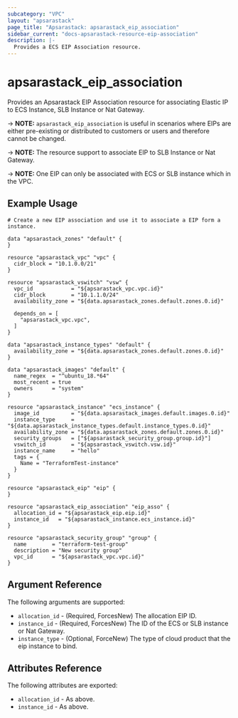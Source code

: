 ```yaml
---
subcategory: "VPC"
layout: "apsarastack"
page_title: "Apsarastack: apsarastack_eip_association"
sidebar_current: "docs-apsarastack-resource-eip-association"
description: |-
  Provides a ECS EIP Association resource.
---
```


# apsarastack\_eip\_association

Provides an Apsarastack EIP Association resource for associating Elastic IP to ECS Instance, SLB Instance or Nat Gateway.

-> **NOTE:** `apsarastack_eip_association` is useful in scenarios where EIPs are either
 pre-existing or distributed to customers or users and therefore cannot be changed.

-> **NOTE:** The resource support to associate EIP to SLB Instance or Nat Gateway.

-> **NOTE:** One EIP can only be associated with ECS or SLB instance which in the VPC.

## Example Usage

```
# Create a new EIP association and use it to associate a EIP form a instance.

data "apsarastack_zones" "default" {
}

resource "apsarastack_vpc" "vpc" {
  cidr_block = "10.1.0.0/21"
}

resource "apsarastack_vswitch" "vsw" {
  vpc_id            = "${apsarastack_vpc.vpc.id}"
  cidr_block        = "10.1.1.0/24"
  availability_zone = "${data.apsarastack_zones.default.zones.0.id}"

  depends_on = [
    "apsarastack_vpc.vpc",
  ]
}

data "apsarastack_instance_types" "default" {
  availability_zone = "${data.apsarastack_zones.default.zones.0.id}"
}

data "apsarastack_images" "default" {
  name_regex  = "^ubuntu_18.*64"
  most_recent = true
  owners      = "system"
}

resource "apsarastack_instance" "ecs_instance" {
  image_id          = "${data.apsarastack_images.default.images.0.id}"
  instance_type     = "${data.apsarastack_instance_types.default.instance_types.0.id}"
  availability_zone = "${data.apsarastack_zones.default.zones.0.id}"
  security_groups   = ["${apsarastack_security_group.group.id}"]
  vswitch_id        = "${apsarastack_vswitch.vsw.id}"
  instance_name     = "hello"
  tags = {
    Name = "TerraformTest-instance"
  }
}

resource "apsarastack_eip" "eip" {
}

resource "apsarastack_eip_association" "eip_asso" {
  allocation_id = "${apsarastack_eip.eip.id}"
  instance_id   = "${apsarastack_instance.ecs_instance.id}"
}

resource "apsarastack_security_group" "group" {
  name        = "terraform-test-group"
  description = "New security group"
  vpc_id      = "${apsarastack_vpc.vpc.id}"
}
```


## Argument Reference

The following arguments are supported:

* `allocation_id` - (Required, ForcesNew) The allocation EIP ID.
* `instance_id` - (Required, ForcesNew) The ID of the ECS or SLB instance or Nat Gateway.
* `instance_type` - (Optional, ForceNew) The type of cloud product that the eip instance to bind.


## Attributes Reference

The following attributes are exported:

* `allocation_id` - As above.
* `instance_id` - As above.
